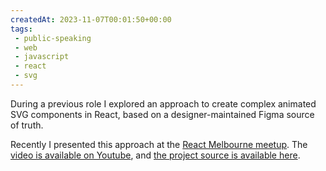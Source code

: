 ```yaml
---
createdAt: 2023-11-07T00:01:50+00:00
tags: 
 - public-speaking
 - web
 - javascript
 - react
 - svg
---
```

During a previous role I explored an approach to create complex animated SVG components in React, based on a designer-maintained Figma source of truth.

Recently I presented this approach at the [React Melbourne meetup](https://www.meetup.com/react-melbourne/events/296479424/). The [video is available on Youtube](https://www.youtube.com/watch?v=SV6JzMUu_vU&t=8830s), and [the project source is available here](https://github.com/simonhildebrandt/svgr-workflow).